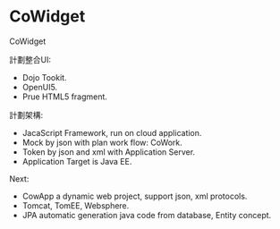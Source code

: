 # CoWidget
CoWidget

計劃整合UI:
- Dojo Tookit.
- OpenUI5.
- Prue HTML5 fragment.

計劃架構:
- JacaScript Framework, run on cloud application.
- Mock by json with plan work flow: CoWork.
- Token by json and xml with Application Server.
- Application Target is Java EE.

Next:
- CowApp a dynamic web project, support json, xml protocols.
- Tomcat, TomEE, Websphere.
- JPA automatic generation java code from database, Entity concept.

